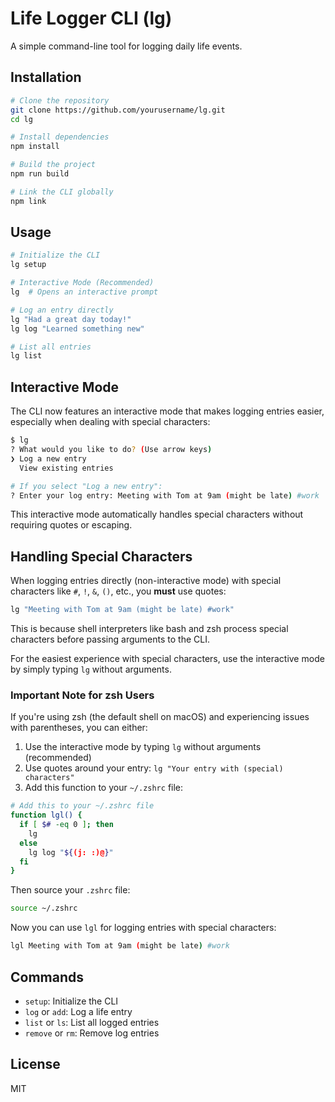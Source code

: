 # Life Logger CLI (lg)

A simple command-line tool for logging daily life events.

## Installation

```bash
# Clone the repository
git clone https://github.com/yourusername/lg.git
cd lg

# Install dependencies
npm install

# Build the project
npm run build

# Link the CLI globally
npm link
```

## Usage

```bash
# Initialize the CLI
lg setup

# Interactive Mode (Recommended)
lg  # Opens an interactive prompt

# Log an entry directly
lg "Had a great day today!"
lg log "Learned something new"

# List all entries
lg list
```

## Interactive Mode

The CLI now features an interactive mode that makes logging entries easier, especially when dealing with special characters:

```bash
$ lg
? What would you like to do? (Use arrow keys)
❯ Log a new entry
  View existing entries

# If you select "Log a new entry":
? Enter your log entry: Meeting with Tom at 9am (might be late) #work
```

This interactive mode automatically handles special characters without requiring quotes or escaping.

## Handling Special Characters

When logging entries directly (non-interactive mode) with special characters like `#`, `!`, `&`, `()`, etc., you **must** use quotes:

```bash
lg "Meeting with Tom at 9am (might be late) #work"
```

This is because shell interpreters like bash and zsh process special characters before passing arguments to the CLI.

For the easiest experience with special characters, use the interactive mode by simply typing `lg` without arguments.

### Important Note for zsh Users

If you're using zsh (the default shell on macOS) and experiencing issues with parentheses, you can either:

1. Use the interactive mode by typing `lg` without arguments (recommended)
2. Use quotes around your entry: `lg "Your entry with (special) characters"`
3. Add this function to your `~/.zshrc` file:

```bash
# Add this to your ~/.zshrc file
function lgl() {
  if [ $# -eq 0 ]; then
    lg
  else
    lg log "${(j: :)@}"
  fi
}
```

Then source your `.zshrc` file:

```bash
source ~/.zshrc
```

Now you can use `lgl` for logging entries with special characters:

```bash
lgl Meeting with Tom at 9am (might be late) #work
```

## Commands

- `setup`: Initialize the CLI
- `log` or `add`: Log a life entry
- `list` or `ls`: List all logged entries
- `remove` or `rm`: Remove log entries

## License

MIT
